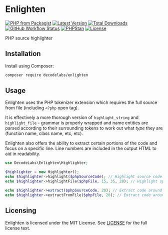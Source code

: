 # Enlighten

[![PHP from Packagist](https://img.shields.io/packagist/php-v/decodelabs/enlighten?style=flat)](https://packagist.org/packages/decodelabs/enlighten)
[![Latest Version](https://img.shields.io/packagist/v/decodelabs/enlighten.svg?style=flat)](https://packagist.org/packages/decodelabs/enlighten)
[![Total Downloads](https://img.shields.io/packagist/dt/decodelabs/enlighten.svg?style=flat)](https://packagist.org/packages/decodelabs/enlighten)
[![GitHub Workflow Status](https://img.shields.io/github/workflow/status/decodelabs/enlighten/Integrate)](https://github.com/decodelabs/enlighten/actions/workflows/integrate.yml)
[![PHPStan](https://img.shields.io/badge/PHPStan-enabled-44CC11.svg?longCache=true&style=flat)](https://github.com/phpstan/phpstan)
[![License](https://img.shields.io/packagist/l/decodelabs/enlighten?style=flat)](https://packagist.org/packages/decodelabs/enlighten)

PHP source highlighter

## Installation

Install using Composer:

```bash
composer require decodelabs/enlighten
```

## Usage
Enlighten uses the PHP tokenizer extension which requires the full source from file (including <code>&lt;?php</code> open tag).

It is effectively a more thorough version of <code>highlight_string</code> and <code>highlight_file</code> - grammar is properly wrapped and name entities are parsed according to their surrounding tokens to work out what _type_ they are (function name, class name, etc, etc).

Enlighten also offers the ability to extract certain portions of the code and focus on a specific line. Line numbers are included in the output HTML to aid in readability.

```php
use DecodeLabs\Enlighten\Highlighter;

$highlighter = new Highlighter();
echo $highlighter->highlight($phpSourceCode); // Highlight source code in memory
echo $highlighter->highlightFile($phpFile, 15, 35, 20); // Highlight specific lines (15 to 35) in file (focus on 20)

echo $highlighter->extract($phpSourceCode, 20); // Extract code around specific line
echo $highlighter->extractFromFile($phpFile, 20); // Extract code around specific line
```


## Licensing
Enlighten is licensed under the MIT License. See [LICENSE](./LICENSE) for the full license text.
